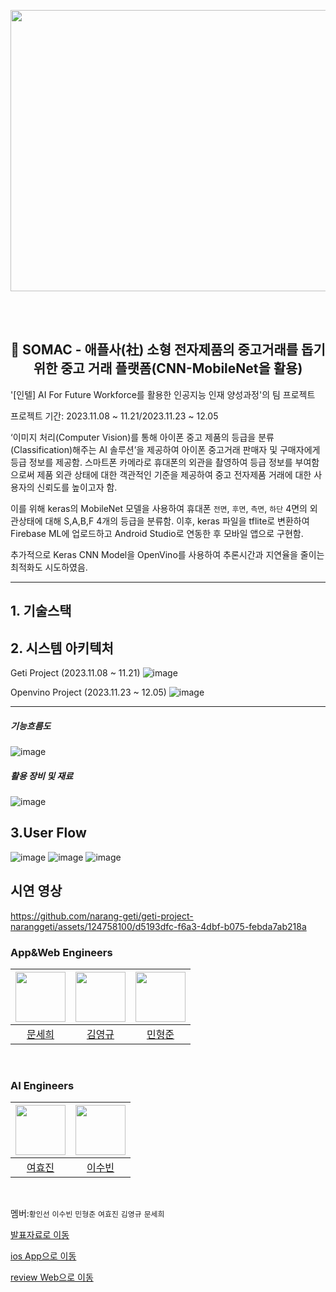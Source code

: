 <p align="center"><img src="https://github.com/narang-geti/geti-project-naranggeti/assets/124758100/dda6c507-4c1b-4513-920d-112867cb18f1"  width="800" height="450"/></p>

<br/><br/>
<h2 align="center">🍻 SOMAC - 애플사(社) 소형 전자제품의 중고거래를 돕기 위한 중고 거래 플랫폼(CNN-MobileNet을 활용) </h2>

'[인텔] AI For Future Workforce를 활용한 인공지능 인재 양성과정'의 팀 프로젝트  

프로젝트 기간: 2023.11.08 ~ 11.21/2023.11.23 ~ 12.05

‘이미지 처리(Computer Vision)를 통해 아이폰 중고 제품의 등급을 분류(Classification)해주는 AI 솔루션’을 제공하여 아이폰 중고거래 판매자 및 구매자에게 등급 정보를 제공함.
스마트폰 카메라로 휴대폰의 외관을 촬영하여 등급 정보를 부여함으로써 제품 외관 상태에 대한 객관적인 기준을 제공하여 중고 전자제품 거래에 대한 사용자의 신뢰도를 높이고자 함.

이를 위해 keras의 MobileNet 모델을 사용하여 휴대폰 `전면`, `후면`, `측면`, `하단` 4면의 외관상태에 대해 S,A,B,F 4개의 등급을 분류함. 이후, keras 파일을 tflite로 변환하여 Firebase ML에 업로드하고 Android Studio로 연동한 후 모바일 앱으로 구현함.

추가적으로 Keras CNN Model을 OpenVino를 사용하여 추론시간과 지연율을 줄이는 최적화도 시도하였음.

----

## 1. 기술스택

## 2. 시스템 아키텍처
Geti Project (2023.11.08 ~ 11.21)
![image](https://github.com/narang-geti/geti-project-naranggeti/assets/124758100/94f39be0-59e2-4b2e-821c-69a806a1ba5d)

Openvino Project (2023.11.23 ~ 12.05)
![image](https://github.com/narang-geti/geti-project-naranggeti/assets/124758100/3dbbbbfc-1e1a-4d6d-b32b-dcb12c072be3)

----
##### 기능흐름도
![image](https://github.com/narang-geti/geti-project-naranggeti/assets/124758100/3ac44a56-c468-4cd4-9250-6f97690318c2)
##### 활용 장비 및 재료
![image](https://github.com/narang-geti/geti-project-naranggeti/assets/124758100/1f851a74-1c2f-41e0-bb33-dd7763ec8071)


## 3.User Flow
![image](https://github.com/narang-geti/geti-project-naranggeti/assets/124758100/9f398c79-b378-4ab2-aa3e-ed1db16fd3ba)
![image](https://github.com/narang-geti/geti-project-naranggeti/assets/124758100/427ee208-a386-45c5-bf73-bcef58ba45ca)
![image](https://github.com/narang-geti/geti-project-naranggeti/assets/124758100/e5f631b4-f1b5-4bad-8093-e4b11b35e394)


## 시연 영상
<!--![openvino시연 gif](https://github.com/narang-geti/geti-project-naranggeti/assets/124758100/20efee7e-0260-4dee-a977-4520ac8ccf94)-->
https://github.com/narang-geti/geti-project-naranggeti/assets/124758100/d5193dfc-f6a3-4dbf-b075-febda7ab218a


### App&Web Engineers
|<img src="https://avatars.githubusercontent.com/u/124758100?v=4" width="80">|<img src="https://avatars.githubusercontent.com/u/139526120?v=4"  width="80">|<img src="https://avatars.githubusercontent.com/u/139526041?v=4" width="80">|
|:---:|:---:|:---:|
|[문세희](https://github.com/snowball9820)|[김영규](https://github.com/CaptinJackLeader)|[민형준](https://github.com/xax219)|
  <br>
  
### AI Engineers
|<img src="https://avatars.githubusercontent.com/u/139525853?v=4" width="80">|<img src="https://avatars.githubusercontent.com/u/139526149?v=4"  width="80">|
|:---:|:---:|
|[여효진](https://github.com/penguinetongtong)|[이수빈](https://github.com/dltnqls3119)|
  <br>

멤버:`황인선` `이수빈` `민형준` `여효진` `김영규` `문세희`

[발표자료로 이동](https://www.canva.com/design/DAF0rZ8KmlE/G-405p392gEhTHk7WyNWOQ/edit?utm_content=DA[…]m_campaign=designshare&utm_medium=link2&utm_source=sharebutton)

[ios App으로 이동](https://github.com/snowball9820/somac_project_flutter.git)

[review Web으로 이동](https://github.com/narang-geti/somac-review)



